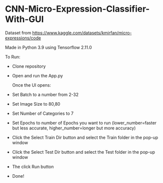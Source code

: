 # CNN-Micro-Expression-Classifier-With-GUI

Dataset from https://www.kaggle.com/datasets/kmirfan/micro-expressions/code

Made in Python 3.9 using Tensorflow 2.11.0


To Run:
- Clone repository
- Open and run the App.py

  Once the UI opens:
  
- Set Batch to a number from  2-32
- Set Image Size to  80,80
- Set Number of Categories to 7
- Set Epochs to number of Epochs you want to run (lower_number=faster but less accurate, higher_number=longer but more accuracy)
- Click the Select Train Dir button and select the Train folder in the pop-up window
- Click the Select Test Dir button and select the Test folder in the pop-up window
- The click Run button
- Done!
